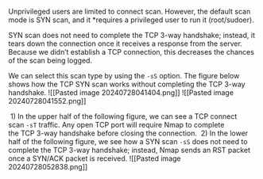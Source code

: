 Unprivileged users are limited to connect scan. However, the default scan mode is SYN scan, and it *requires a privileged user to run it (root/sudoer).

SYN scan does not need to complete the TCP 3-way handshake; instead, it tears down the connection once it receives a response from the server. Because we didn’t establish a TCP connection, this decreases the chances of the scan being logged. 

We can select this scan type by using the `-sS` option. The figure below shows how the TCP SYN scan works without completing the TCP 3-way handshake.
	![[Pasted image 20240728041404.png]]
![[Pasted image 20240728041552.png]]

 1) In the upper half of the following figure, we can see a TCP connect scan `-sT` traffic. Any open TCP port will require Nmap to complete the TCP 3-way handshake before closing the connection. 
 2) In the lower half of the following figure, we see how a SYN scan `-sS` does not need to complete the TCP 3-way handshake; instead, Nmap sends an RST packet once a SYN/ACK packet is received.
	![[Pasted image 20240728052838.png]]
